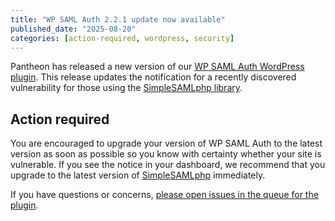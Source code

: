 ```yaml
---
title: "WP SAML Auth 2.2.1 update now available"
published_date: "2025-08-20"
categories: [action-required, wordpress, security]
---
```


Pantheon has released a new version of our [WP SAML Auth WordPress plugin](https://wordpress.org/plugins/wp-saml-auth/). This release updates the notification for a recently discovered vulnerability for those using the [SimpleSAMLphp library](https://github.com/advisories/GHSA-46r4-f8gj-xg56). 

## Action required
You are encouraged to upgrade your version of WP SAML Auth to the latest version as soon as possible so you know with certainty whether your site is vulnerable. If you see the notice in your dashboard, we recommend that you upgrade to the latest version of [SimpleSAMLphp](https://simplesamlphp.org/) immediately.

If you have questions or concerns, [please open issues in the queue for the plugin](https://github.com/pantheon-systems/wp-saml-auth). 